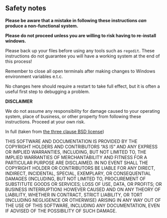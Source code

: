 <!--
SPDX-FileCopyrightText: 2023 Mewbot Developers <mewbot@quicksilver.london>

SPDX-License-Identifier: BSD-2-Clause
-->

## Safety notes

**Please be aware that a mistake in following these instructions _can_ produce a non-functional system.**

**Please do not proceed unless you are willing to risk having to re-install windows.**

Please back up your files before using any tools such as `regedit`.
These instructions do not guarantee you will have a working system at the end of this process! 

Remember to close all open terminals after making changes to Windows environment variables e.t.c.

No changes here should require a restart to take full effect, but it is often a useful first step to debugging a problem.

**DISCLAIMER**

We do not assume any responsibility for damage caused to your operating system, place of business, or other property from following these instructions.
Proceed at your own risk.

In full (taken from [the three clause BSD license](https://opensource.org/license/bsd-3-clause/))

THIS SOFTWARE AND DOCUMENTATION IS PROVIDED BY THE COPYRIGHT HOLDERS AND CONTRIBUTORS “AS IS” AND ANY EXPRESS OR IMPLIED WARRANTIES, 
INCLUDING, BUT NOT LIMITED TO, THE IMPLIED WARRANTIES OF MERCHANTABILITY AND FITNESS FOR A PARTICULAR PURPOSE ARE 
DISCLAIMED. IN NO EVENT SHALL THE COPYRIGHT HOLDER OR CONTRIBUTORS BE LIABLE FOR ANY DIRECT, INDIRECT, INCIDENTAL, 
SPECIAL, EXEMPLARY, OR CONSEQUENTIAL DAMAGES (INCLUDING, BUT NOT LIMITED TO, PROCUREMENT OF SUBSTITUTE GOODS OR 
SERVICES; LOSS OF USE, DATA, OR PROFITS; OR BUSINESS INTERRUPTION) HOWEVER CAUSED AND ON ANY THEORY OF LIABILITY, 
WHETHER IN CONTRACT, STRICT LIABILITY, OR TORT (INCLUDING NEGLIGENCE OR OTHERWISE) ARISING IN ANY WAY OUT OF THE USE OF 
THIS SOFTWARE, INCLUDING ANY DOCUMENTATION, EVEN IF ADVISED OF THE POSSIBILITY OF SUCH DAMAGE.
